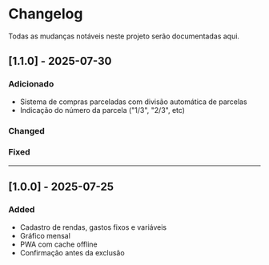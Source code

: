 # Changelog

Todas as mudanças notáveis neste projeto serão documentadas aqui.

## [1.1.0] - 2025-07-30
### Adicionado
- Sistema de compras parceladas com divisão automática de parcelas
- Indicação do número da parcela ("1/3", "2/3", etc)

### Changed

### Fixed

---

## [1.0.0] - 2025-07-25
### Added
- Cadastro de rendas, gastos fixos e variáveis
- Gráfico mensal
- PWA com cache offline
- Confirmação antes da exclusão
